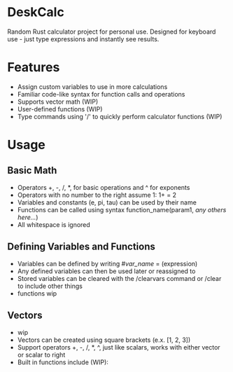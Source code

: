 # DeskCalc
Random Rust calculator project for personal use. 
Designed for keyboard use - just type expressions and instantly see results.
# Features
- Assign custom variables to use in more calculations
- Familiar code-like syntax for function calls and operations
- Supports vector math (WIP)
- User-defined functions (WIP)
- Type commands using '/' to quickly perform calculator functions (WIP)
# Usage
## Basic Math
- Operators +, -, /, *, for basic operations and ^ for exponents
- Operators with no number to the right assume 1: 1+ = 2
- Variables and constants (e, pi, tau) can be used by their name
- Functions can be called using syntax function_name(param1,  *any others here...*)
- All whitespace is ignored
## Defining Variables and Functions
- Variables can be defined by writing #*var_name* = (expression)
- Any defined variables can then be used later or reassigned to
- Stored variables can be cleared with the /clearvars command or /clear to include other things
- functions wip
## Vectors
- wip
- Vectors can be created using square brackets (e.x. [1, 2, 3])
- Support operators +, -, /, *, ^, just like scalars, works with either vector or scalar to right
- Built in functions include (WIP):
